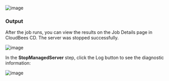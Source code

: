

![image](images/StopManagedServer/EC-WLSStopManagedServer2.png)


### Output

After the job runs, you can view the results on the Job Details page in CloudBees CD. The server was stopped successfully.

![image](images/StopManagedServer/EC-WLSStopManagedServer3.png)

In the **StopManagedServer** step, click the Log button to see the diagnostic information:


![image](images/StopManagedServer/EC-WLSStopManagedServer4.png)

